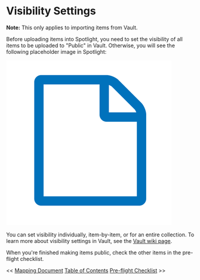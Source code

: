 # Visibility Settings

**Note:** This only applies to importing items from Vault.

Before uploading items into Spotlight, you need to set the visibility of all items to be uploaded to "Public" in Vault. Otherwise, you will see the following placeholder image in Spotlight:

<kbd>!["Unauthorized" placeholder image](unauthorized.png)</kbd>

You can set visibility individually, item-by-item, or for an entire collection. To learn more about visibility settings in Vault, see the [Vault wiki page](https://github.com/UVicLibrary/Vault/wiki/Visibility-and-Permissions).

When you're finished making items public, check the other items in the pre-flight checklist.

<span style="text-align: left;"><< [Mapping Document](../mapping_document )</span>
<span style="text-align: center">[Table of Contents](../README.md#table-of-contents)</span>
<span style="text-align: right;">[Pre-flight Checklist](../pre-flight_checklist) >></span>
